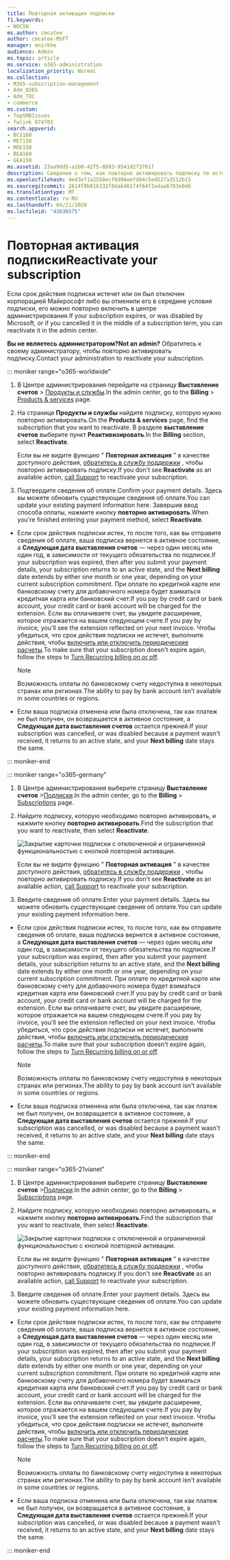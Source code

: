 ```yaml
---
title: Повторная активация подписки
f1.keywords:
- NOCSH
ms.author: cmcatee
author: cmcatee-MSFT
manager: mnirkhe
audience: Admin
ms.topic: article
ms.service: o365-administration
localization_priority: Normal
ms.collection:
- M365-subscription-management
- Adm_O365
- Adm_TOC
- commerce
ms.custom:
- TopSMBIssues
- fwlink 874703
search.appverid:
- BCS160
- MET150
- MOE150
- BEA160
- GEA150
ms.assetid: 23aa9dd5-a2b0-42f5-8893-9541d2f3761f
description: Сведения о том, как повторно активировать подписку по истечении срока ее действия, или если корпорация Майкрософт ее отключила или отменили ее в центре.
ms.openlocfilehash: 4e43ef1a2558ecf6d94eefd04c5ed527a3512b15
ms.sourcegitcommit: 2614f8b81b332f8dab461f4f64f3adaa6703e0d6
ms.translationtype: MT
ms.contentlocale: ru-RU
ms.lasthandoff: 04/21/2020
ms.locfileid: "43636575"
---
```

# <a name="reactivate-your-subscription"></a><span data-ttu-id="e574e-103">Повторная активация подписки</span><span class="sxs-lookup"><span data-stu-id="e574e-103">Reactivate your subscription</span></span>

<span data-ttu-id="e574e-104">Если срок действия подписки истечет или он был отключен корпорацией Майкрософт либо вы отменили его в середине условия подписки, его можно повторно включить в центре администрирования.</span><span class="sxs-lookup"><span data-stu-id="e574e-104">If your subscription expires, or was disabled by Microsoft, or if you cancelled it in the middle of a subscription term, you can reactivate it in the admin center.</span></span>
  
 <span data-ttu-id="e574e-105">**Вы не являетесь администратором?**</span><span class="sxs-lookup"><span data-stu-id="e574e-105">**Not an admin?**</span></span> <span data-ttu-id="e574e-106">Обратитесь к своему администратору, чтобы повторно активировать подписку.</span><span class="sxs-lookup"><span data-stu-id="e574e-106">Contact your administration to reactivate your subscription.</span></span>

::: moniker range="o365-worldwide"


1. <span data-ttu-id="e574e-107">В Центре администрирования перейдите на страницу **Выставление счетов** \> <a href="https://go.microsoft.com/fwlink/p/?linkid=842054" target="_blank">Продукты и службы</a>.</span><span class="sxs-lookup"><span data-stu-id="e574e-107">In the admin center, go to the **Billing** \> <a href="https://go.microsoft.com/fwlink/p/?linkid=842054" target="_blank">Products & services</a> page.</span></span>

2. <span data-ttu-id="e574e-108">На странице **Продукты и службы** найдите подписку, которую нужно повторно активировать.</span><span class="sxs-lookup"><span data-stu-id="e574e-108">On the **Products & services** page, find the subscription that you want to reactivate.</span></span> <span data-ttu-id="e574e-109">В разделе **выставление счетов** выберите пункт **Реактивизировать**.</span><span class="sxs-lookup"><span data-stu-id="e574e-109">In the **Billing** section, select **Reactivate**.</span></span>
  
    <span data-ttu-id="e574e-110">Если вы не видите функцию " **Повторная активация** " в качестве доступного действия, [обратитесь в службу поддержки](../../admin/contact-support-for-business-products.md) , чтобы повторно активировать подписку.</span><span class="sxs-lookup"><span data-stu-id="e574e-110">If you don't see **Reactivate** as an available action, [call Support](../../admin/contact-support-for-business-products.md) to reactivate your subscription.</span></span>

3. <span data-ttu-id="e574e-111">Подтвердите сведения об оплате.</span><span class="sxs-lookup"><span data-stu-id="e574e-111">Confirm your payment details.</span></span> <span data-ttu-id="e574e-112">Здесь вы можете обновить существующие сведения об оплате.</span><span class="sxs-lookup"><span data-stu-id="e574e-112">You can update your existing payment information here.</span></span> <span data-ttu-id="e574e-113">Завершив ввод способа оплаты, нажмите кнопку **повторно активировать**.</span><span class="sxs-lookup"><span data-stu-id="e574e-113">When you're finished entering your payment method, select **Reactivate**.</span></span>

  - <span data-ttu-id="e574e-114">Если срок действия подписки истек, то после того, как вы отправите сведения об оплате, ваша подписка вернется в активное состояние, а **Следующая дата выставления счетов** — через один месяц или один год, в зависимости от текущего обязательства по подписке.</span><span class="sxs-lookup"><span data-stu-id="e574e-114">If your subscription was expired, then after you submit your payment details, your subscription returns to an active state, and the **Next billing** date extends by either one month or one year, depending on your current subscription commitment.</span></span> <span data-ttu-id="e574e-115">При оплате по кредитной карте или банковскому счету для добавочного номера будет взиматься кредитная карта или банковский счет.</span><span class="sxs-lookup"><span data-stu-id="e574e-115">If you pay by credit card or bank account, your credit card or bank account will be charged for the extension.</span></span> <span data-ttu-id="e574e-116">Если вы оплачиваете счет, вы увидите расширение, которое отражается на вашем следующем счете.</span><span class="sxs-lookup"><span data-stu-id="e574e-116">If you pay by invoice, you'll see the extension reflected on your next invoice.</span></span> <span data-ttu-id="e574e-117">Чтобы убедиться, что срок действия подписки не истечет, выполните действия, чтобы [включить или отключить периодические расчеты](renew-your-subscription.md).</span><span class="sxs-lookup"><span data-stu-id="e574e-117">To make sure that your subscription doesn't expire again, follow the steps to [Turn Recurring billing on or off](renew-your-subscription.md).</span></span>

    > [!NOTE]
    > <span data-ttu-id="e574e-118">Возможность оплаты по банковскому счету недоступна в некоторых странах или регионах.</span><span class="sxs-lookup"><span data-stu-id="e574e-118">The ability to pay by bank account isn't available in some countries or regions.</span></span>
  
  - <span data-ttu-id="e574e-119">Если ваша подписка отменена или была отключена, так как платеж не был получен, он возвращается в активное состояние, а **Следующая дата выставления счетов** остается прежней.</span><span class="sxs-lookup"><span data-stu-id="e574e-119">If your subscription was cancelled, or was disabled because a payment wasn't received, it returns to an active state, and your **Next billing** date stays the same.</span></span>

::: moniker-end


::: moniker range="o365-germany"
  
1. <span data-ttu-id="e574e-120">В Центре администрирования выберите страницу **Выставление счетов** \><a href="https://go.microsoft.com/fwlink/p/?linkid=847745" target="_blank">Подписки</a>.</span><span class="sxs-lookup"><span data-stu-id="e574e-120">In the admin center, go to the **Billing** \> <a href="https://go.microsoft.com/fwlink/p/?linkid=847745" target="_blank">Subscriptions</a> page.</span></span>

2. <span data-ttu-id="e574e-121">Найдите подписку, которую необходимо повторно активировать, и нажмите кнопку **повторно активировать**.</span><span class="sxs-lookup"><span data-stu-id="e574e-121">Find the subscription that you want to reactivate, then select **Reactivate**.</span></span>

    ![Закрытие карточки подписки с отключенной и ограниченной функциональностью с кнопкой повторной активации.](../../media/4042c2c7-48d3-4add-963f-42f9fbcede07.png)
  
    <span data-ttu-id="e574e-123">Если вы не видите функцию " **Повторная активация** " в качестве доступного действия, [обратитесь в службу поддержки](../../admin/contact-support-for-business-products.md) , чтобы повторно активировать подписку.</span><span class="sxs-lookup"><span data-stu-id="e574e-123">If you don't see **Reactivate** as an available action, [call Support](../../admin/contact-support-for-business-products.md) to reactivate your subscription.</span></span>

3. <span data-ttu-id="e574e-124">Введите сведения об оплате.</span><span class="sxs-lookup"><span data-stu-id="e574e-124">Enter your payment details.</span></span> <span data-ttu-id="e574e-125">Здесь вы можете обновить существующие сведения об оплате.</span><span class="sxs-lookup"><span data-stu-id="e574e-125">You can update your existing payment information here.</span></span>

  - <span data-ttu-id="e574e-126">Если срок действия подписки истек, то после того, как вы отправите сведения об оплате, ваша подписка вернется в активное состояние, а **Следующая дата выставления счетов** — через один месяц или один год, в зависимости от текущего обязательства по подписке.</span><span class="sxs-lookup"><span data-stu-id="e574e-126">If your subscription was expired, then after you submit your payment details, your subscription returns to an active state, and the **Next billing** date extends by either one month or one year, depending on your current subscription commitment.</span></span> <span data-ttu-id="e574e-127">При оплате по кредитной карте или банковскому счету для добавочного номера будет взиматься кредитная карта или банковский счет.</span><span class="sxs-lookup"><span data-stu-id="e574e-127">If you pay by credit card or bank account, your credit card or bank account will be charged for the extension.</span></span> <span data-ttu-id="e574e-128">Если вы оплачиваете счет, вы увидите расширение, которое отражается на вашем следующем счете.</span><span class="sxs-lookup"><span data-stu-id="e574e-128">If you pay by invoice, you'll see the extension reflected on your next invoice.</span></span> <span data-ttu-id="e574e-129">Чтобы убедиться, что срок действия подписки не истечет, выполните действия, чтобы [включить или отключить периодические расчеты](renew-your-subscription.md).</span><span class="sxs-lookup"><span data-stu-id="e574e-129">To make sure that your subscription doesn't expire again, follow the steps to [Turn Recurring billing on or off](renew-your-subscription.md).</span></span>

    > [!NOTE]
    > <span data-ttu-id="e574e-130">Возможность оплаты по банковскому счету недоступна в некоторых странах или регионах.</span><span class="sxs-lookup"><span data-stu-id="e574e-130">The ability to pay by bank account isn't available in some countries or regions.</span></span>
  
  - <span data-ttu-id="e574e-131">Если ваша подписка отменена или была отключена, так как платеж не был получен, он возвращается в активное состояние, а **Следующая дата выставления счетов** остается прежней.</span><span class="sxs-lookup"><span data-stu-id="e574e-131">If your subscription was cancelled, or was disabled because a payment wasn't received, it returns to an active state, and your **Next billing** date stays the same.</span></span>

  ::: moniker-end

::: moniker range="o365-21vianet"
  
1. <span data-ttu-id="e574e-132">В Центре администрирования выберите страницу **Выставление счетов** \><a href="https://go.microsoft.com/fwlink/p/?linkid=850626" target="_blank">Подписки</a>.</span><span class="sxs-lookup"><span data-stu-id="e574e-132">In the admin center, go to the **Billing** \> <a href="https://go.microsoft.com/fwlink/p/?linkid=850626" target="_blank">Subscriptions</a> page.</span></span>

2. <span data-ttu-id="e574e-133">Найдите подписку, которую необходимо повторно активировать, и нажмите кнопку **повторно активировать**.</span><span class="sxs-lookup"><span data-stu-id="e574e-133">Find the subscription that you want to reactivate, then select **Reactivate**.</span></span>

    ![Закрытие карточки подписки с отключенной и ограниченной функциональностью с кнопкой повторной активации.](../../media/4042c2c7-48d3-4add-963f-42f9fbcede07.png)
  
    <span data-ttu-id="e574e-135">Если вы не видите функцию " **Повторная активация** " в качестве доступного действия, [обратитесь в службу поддержки](../../admin/contact-support-for-business-products.md) , чтобы повторно активировать подписку.</span><span class="sxs-lookup"><span data-stu-id="e574e-135">If you don't see **Reactivate** as an available action, [call Support](../../admin/contact-support-for-business-products.md) to reactivate your subscription.</span></span>

3. <span data-ttu-id="e574e-136">Введите сведения об оплате.</span><span class="sxs-lookup"><span data-stu-id="e574e-136">Enter your payment details.</span></span> <span data-ttu-id="e574e-137">Здесь вы можете обновить существующие сведения об оплате.</span><span class="sxs-lookup"><span data-stu-id="e574e-137">You can update your existing payment information here.</span></span>

  - <span data-ttu-id="e574e-138">Если срок действия подписки истек, то после того, как вы отправите сведения об оплате, ваша подписка вернется в активное состояние, а **Следующая дата выставления счетов** — через один месяц или один год, в зависимости от текущего обязательства по подписке.</span><span class="sxs-lookup"><span data-stu-id="e574e-138">If your subscription was expired, then after you submit your payment details, your subscription returns to an active state, and the **Next billing** date extends by either one month or one year, depending on your current subscription commitment.</span></span> <span data-ttu-id="e574e-139">При оплате по кредитной карте или банковскому счету для добавочного номера будет взиматься кредитная карта или банковский счет.</span><span class="sxs-lookup"><span data-stu-id="e574e-139">If you pay by credit card or bank account, your credit card or bank account will be charged for the extension.</span></span> <span data-ttu-id="e574e-140">Если вы оплачиваете счет, вы увидите расширение, которое отражается на вашем следующем счете.</span><span class="sxs-lookup"><span data-stu-id="e574e-140">If you pay by invoice, you'll see the extension reflected on your next invoice.</span></span> <span data-ttu-id="e574e-141">Чтобы убедиться, что срок действия подписки не истечет, выполните действия, чтобы [включить или отключить периодические расчеты](renew-your-subscription.md).</span><span class="sxs-lookup"><span data-stu-id="e574e-141">To make sure that your subscription doesn't expire again, follow the steps to [Turn Recurring billing on or off](renew-your-subscription.md).</span></span>

    > [!NOTE]
    > <span data-ttu-id="e574e-142">Возможность оплаты по банковскому счету недоступна в некоторых странах или регионах.</span><span class="sxs-lookup"><span data-stu-id="e574e-142">The ability to pay by bank account isn't available in some countries or regions.</span></span>
  
  - <span data-ttu-id="e574e-143">Если ваша подписка отменена или была отключена, так как платеж не был получен, он возвращается в активное состояние, а **Следующая дата выставления счетов** остается прежней.</span><span class="sxs-lookup"><span data-stu-id="e574e-143">If your subscription was cancelled, or was disabled because a payment wasn't received, it returns to an active state, and your **Next billing** date stays the same.</span></span>

  ::: moniker-end